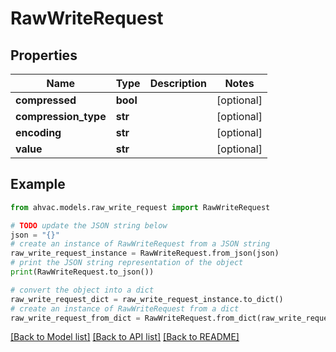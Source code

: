 # RawWriteRequest


## Properties

Name | Type | Description | Notes
------------ | ------------- | ------------- | -------------
**compressed** | **bool** |  | [optional] 
**compression_type** | **str** |  | [optional] 
**encoding** | **str** |  | [optional] 
**value** | **str** |  | [optional] 

## Example

```python
from ahvac.models.raw_write_request import RawWriteRequest

# TODO update the JSON string below
json = "{}"
# create an instance of RawWriteRequest from a JSON string
raw_write_request_instance = RawWriteRequest.from_json(json)
# print the JSON string representation of the object
print(RawWriteRequest.to_json())

# convert the object into a dict
raw_write_request_dict = raw_write_request_instance.to_dict()
# create an instance of RawWriteRequest from a dict
raw_write_request_from_dict = RawWriteRequest.from_dict(raw_write_request_dict)
```
[[Back to Model list]](../README.md#documentation-for-models) [[Back to API list]](../README.md#documentation-for-api-endpoints) [[Back to README]](../README.md)


